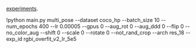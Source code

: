 [experiments](https://docs.google.com/spreadsheets/d/1ZaPEWwEGm5oI5NB5DiOGxbYw3SaUK8OGpqf8tZnBvD0/edit?usp=sharing).

!python main.py multi_pose --dataset coco_hp --batch_size 10 --num_epochs 400 --lr 0.00005 --gpus 0 --aug_rot 0 --aug_ddd 0 --flip 0 --no_color_aug --shift 0 --scale 0 --rotate 0 --not_rand_crop --arch res_18 --exp_id rgbi_overfit_v2_lr_5e5
